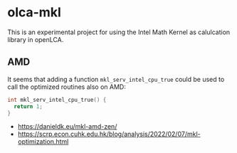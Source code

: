 # olca-mkl

This is an experimental project for using the Intel Math Kernel as calulcation library in openLCA.

## AMD

It seems that adding a function `mkl_serv_intel_cpu_true` could be used to call the optimized routines also on AMD:

```c
int mkl_serv_intel_cpu_true() {
  return 1;
}
```

* https://danieldk.eu/mkl-amd-zen/
* https://scrp.econ.cuhk.edu.hk/blog/analysis/2022/02/07/mkl-optimization.html
